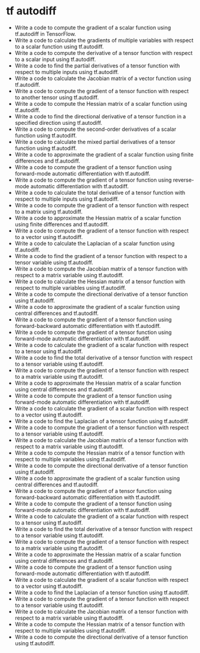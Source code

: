 # tf autodiff

- Write a code to compute the gradient of a scalar function using tf.autodiff in TensorFlow.
- Write a code to calculate the gradients of multiple variables with respect to a scalar function using tf.autodiff.
- Write a code to compute the derivative of a tensor function with respect to a scalar input using tf.autodiff.
- Write a code to find the partial derivatives of a tensor function with respect to multiple inputs using tf.autodiff.
- Write a code to calculate the Jacobian matrix of a vector function using tf.autodiff.
- Write a code to compute the gradient of a tensor function with respect to another tensor using tf.autodiff.
- Write a code to compute the Hessian matrix of a scalar function using tf.autodiff.
- Write a code to find the directional derivative of a tensor function in a specified direction using tf.autodiff.
- Write a code to compute the second-order derivatives of a scalar function using tf.autodiff.
- Write a code to calculate the mixed partial derivatives of a tensor function using tf.autodiff.
- Write a code to approximate the gradient of a scalar function using finite differences and tf.autodiff.
- Write a code to compute the gradient of a tensor function using forward-mode automatic differentiation with tf.autodiff.
- Write a code to compute the gradient of a tensor function using reverse-mode automatic differentiation with tf.autodiff.
- Write a code to calculate the total derivative of a tensor function with respect to multiple inputs using tf.autodiff.
- Write a code to compute the gradient of a tensor function with respect to a matrix using tf.autodiff.
- Write a code to approximate the Hessian matrix of a scalar function using finite differences and tf.autodiff.
- Write a code to compute the gradient of a tensor function with respect to a vector using tf.autodiff.
- Write a code to calculate the Laplacian of a scalar function using tf.autodiff.
- Write a code to find the gradient of a tensor function with respect to a tensor variable using tf.autodiff.
- Write a code to compute the Jacobian matrix of a tensor function with respect to a matrix variable using tf.autodiff.
- Write a code to calculate the Hessian matrix of a tensor function with respect to multiple variables using tf.autodiff.
- Write a code to compute the directional derivative of a tensor function using tf.autodiff.
- Write a code to approximate the gradient of a scalar function using central differences and tf.autodiff.
- Write a code to compute the gradient of a tensor function using forward-backward automatic differentiation with tf.autodiff.
- Write a code to compute the gradient of a tensor function using forward-mode automatic differentiation with tf.autodiff.
- Write a code to calculate the gradient of a scalar function with respect to a tensor using tf.autodiff.
- Write a code to find the total derivative of a tensor function with respect to a tensor variable using tf.autodiff.
- Write a code to compute the gradient of a tensor function with respect to a matrix variable using tf.autodiff.
- Write a code to approximate the Hessian matrix of a scalar function using central differences and tf.autodiff.
- Write a code to compute the gradient of a tensor function using forward-mode automatic differentiation with tf.autodiff.
- Write a code to calculate the gradient of a scalar function with respect to a vector using tf.autodiff.
- Write a code to find the Laplacian of a tensor function using tf.autodiff.
- Write a code to compute the gradient of a tensor function with respect to a tensor variable using tf.autodiff.
- Write a code to calculate the Jacobian matrix of a tensor function with respect to a matrix variable using tf.autodiff.
- Write a code to compute the Hessian matrix of a tensor function with respect to multiple variables using tf.autodiff.
- Write a code to compute the directional derivative of a tensor function using tf.autodiff.
- Write a code to approximate the gradient of a scalar function using central differences and tf.autodiff.
- Write a code to compute the gradient of a tensor function using forward-backward automatic differentiation with tf.autodiff.
- Write a code to compute the gradient of a tensor function using forward-mode automatic differentiation with tf.autodiff.
- Write a code to calculate the gradient of a scalar function with respect to a tensor using tf.autodiff.
- Write a code to find the total derivative of a tensor function with respect to a tensor variable using tf.autodiff.
- Write a code to compute the gradient of a tensor function with respect to a matrix variable using tf.autodiff.
- Write a code to approximate the Hessian matrix of a scalar function using central differences and tf.autodiff.
- Write a code to compute the gradient of a tensor function using forward-mode automatic differentiation with tf.autodiff.
- Write a code to calculate the gradient of a scalar function with respect to a vector using tf.autodiff.
- Write a code to find the Laplacian of a tensor function using tf.autodiff.
- Write a code to compute the gradient of a tensor function with respect to a tensor variable using tf.autodiff.
- Write a code to calculate the Jacobian matrix of a tensor function with respect to a matrix variable using tf.autodiff.
- Write a code to compute the Hessian matrix of a tensor function with respect to multiple variables using tf.autodiff.
- Write a code to compute the directional derivative of a tensor function using tf.autodiff.